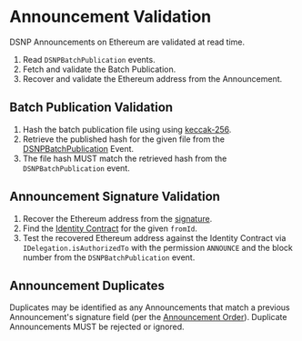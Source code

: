 # Announcement Validation

DSNP Announcements on Ethereum are validated at read time.

1. Read `DSNPBatchPublication` events.
2. Fetch and validate the Batch Publication.
3. Recover and validate the Ethereum address from the Announcement.

## Batch Publication Validation

1. Hash the batch publication file using using [keccak-256](https://keccak.team/files/Keccak-submission-3.pdf).
2. Retrieve the published hash for the given file from the [DSNPBatchPublication](Ethereum/Publishing.md) Event.
3. The file hash MUST match the retrieved hash from the `DSNPBatchPublication` event.

## Announcement Signature Validation

1. Recover the Ethereum address from the [signature](DSNP/Signatures.md).
2. Find the [Identity Contract](Ethereum/Identity.md) for the given `fromId`.
3. Test the recovered Ethereum address against the Identity Contract via `IDelegation.isAuthorizedTo` with the permission `ANNOUNCE` and the block number from the `DSNPBatchPublication` event.

## Announcement Duplicates

Duplicates may be identified as any Announcements that match a previous Announcement's signature field (per the [Announcement Order](Ethereum/Publishing.md#ordering)).
Duplicate Announcements MUST be rejected or ignored.
